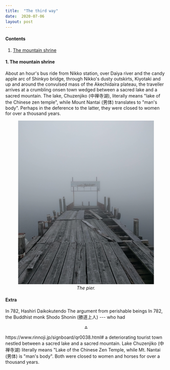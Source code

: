 ```yaml
---
title:  "The third way"
date:  2020-07-06
layout: post
---
```


#### Contents

1. <a href="#sec-1">The mountain shrine</a>

#### 1. The mountain shrine<a id="sec-1" name="sec-1"></a>

About an hour's bus ride from Nikko station, over Daiya river
and the candy apple arc of Shinkyo bridge, through Nikko's dusty
outskirts, Kiyotaki and up and around the convulsed mass of the
Akechidaira plateau, the traveller arrives at a crumbling onsen town
wedged between a sacred lake and a sacred mountain.
The lake, Chuzenjiko (中禅寺湖), literally means "lake of the Chinese
zen temple", while Mount Nantai (男体) translates to "man's body".
Perhaps in the deference to the latter, they were closed to women for over a thousand years.

<figure>
    <div style="text-align:center"><img src ="/images/photos/lake1.png" />
    <figcaption><i>The pier.</i></figcaption>
	</div>
</figure>


#### Extra

In 782,
Hashiri Daikokutendo
The argument from perishable beings
In 782, the Buddhist monk Shodo Shonin (勝道上人) --- who had 
<p align="center">
  ⁂
</p>
https://www.rinnoji.jp/signboard/qr0038.html#
a
deteriorating tourist town nestled between a sacred lake and a sacred mountain.
Lake Chuzenjiko (中禅寺湖) literally means "Lake of the Chinese Zen
Temple, while Mt. Nantai (男体) is "man's body".
Both were closed to women and horses for over a thousand years.
